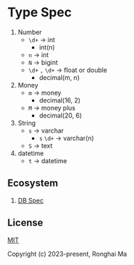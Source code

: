 # Type Spec

1. Number
    - `\d+` -> int
        - int(n)
    - `n` -> int
    - `N` -> bigint
    - `\d+` `,` `\d+` -> float or double
        - decimal(m, n)
2. Money
    - `m` -> money
        - decimal(16, 2)
    - `M` -> money plus
        - decimal(20, 6)
3. String
    - `s` -> varchar
        - `s` `\d+` -> varchar(n)
    - `S` -> text
4. datetime
    - `t` -> datetime


## Ecosystem

1. [DB Spec](https://github.com/maronghai/dbspec)

## License

[MIT](https://opensource.org/licenses/MIT)

Copyright (c) 2023-present, Ronghai Ma
